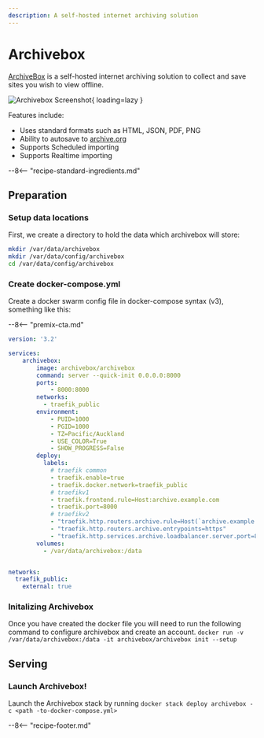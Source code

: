 ```yaml
---
description: A self-hosted internet archiving solution
---
```

# Archivebox

[ArchiveBox](https://github.com/ArchiveBox/ArchiveBox) is a self-hosted internet archiving solution to collect and save sites you wish to view offline.

![Archivebox Screenshot](../images/archivebox.png){ loading=lazy }

Features include:

- Uses standard formats such as HTML, JSON, PDF, PNG
- Ability to autosave to [archive.org](https://github.com/ArchiveBox/ArchiveBox/wiki/Configuration#submit_archive_dot_org)
- Supports Scheduled importing
- Supports Realtime importing

--8<-- "recipe-standard-ingredients.md"

## Preparation

### Setup data locations

First, we create a directory to hold the data which archivebox will store:

```bash
mkdir /var/data/archivebox
mkdir /var/data/config/archivebox
cd /var/data/config/archivebox
```

### Create docker-compose.yml

Create a docker swarm config file in docker-compose syntax (v3), something like this:

--8<-- "premix-cta.md"

```yaml
version: '3.2'

services:
    archivebox:
        image: archivebox/archivebox
        command: server --quick-init 0.0.0.0:8000
        ports:
            - 8000:8000
        networks:
          - traefik_public
        environment:
            - PUID=1000
            - PGID=1000
            - TZ=Pacific/Auckland
            - USE_COLOR=True
            - SHOW_PROGRESS=False
        deploy:
          labels:
            # traefik common
            - traefik.enable=true
            - traefik.docker.network=traefik_public
            # traefikv1
            - traefik.frontend.rule=Host:archive.example.com
            - traefik.port=8000     
            # traefikv2
            - "traefik.http.routers.archive.rule=Host(`archive.example.com`)"
            - "traefik.http.routers.archive.entrypoints=https"
            - "traefik.http.services.archive.loadbalancer.server.port=8000" 
        volumes:
          - /var/data/archivebox:/data


networks:
  traefik_public:
    external: true
```

### Initalizing Archivebox

Once you have created the docker file you will need to run the following command to configure archivebox and create an account.
`docker run -v /var/data/archivebox:/data -it archivebox/archivebox init --setup`

## Serving

### Launch Archivebox!

Launch the Archivebox stack by running ```docker stack deploy archivebox -c <path -to-docker-compose.yml>```

[^1]: The inclusion of Archivebox was due to the efforts of @bencey in Discord (Thanks Ben!)

--8<-- "recipe-footer.md"
